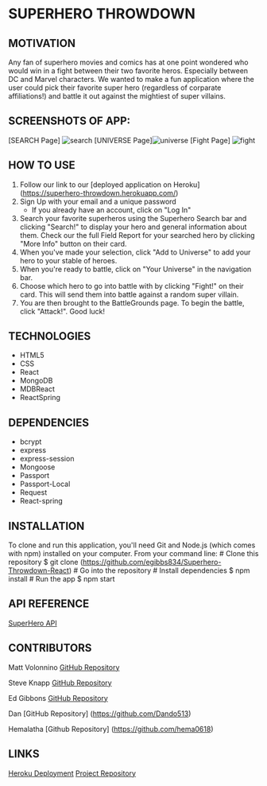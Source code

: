 # SUPERHERO THROWDOWN
## MOTIVATION
Any fan of superhero movies and comics has at one point wondered who would win in a fight between their two favorite heros. Especially between DC and Marvel characters. We wanted to make a fun application where the user could pick their favorite super hero (regardless of corparate affiliations!) and battle it out against the mightiest of super villains.
## SCREENSHOTS OF APP:
[SEARCH Page] ![search](https://user-images.githubusercontent.com/67700843/95050212-24243080-06b9-11eb-9f07-24c50a26150e.PNG)
[UNIVERSE Page]![universe](https://user-images.githubusercontent.com/67700843/95050316-52a20b80-06b9-11eb-9b16-7a9bcaad1c75.PNG)
[Fight Page] ![fight](https://user-images.githubusercontent.com/67700843/95050504-a90f4a00-06b9-11eb-9c9b-24280a9437ff.PNG)
## HOW TO USE
1. Follow our link to our [deployed application on Heroku] (https://superhero-throwdown.herokuapp.com/)
1. Sign Up with your email and a unique password
   - If you already have an account, click on "Log In"
1. Search your favorite superheros using the Superhero Search bar and clicking "Search!" to display your hero and general information about them. Check our the full Field Report for your searched hero by clicking "More Info" button on their card.  
1. When you've made your selection, click "Add to Universe" to add your hero to your stable of heroes.
1. When you're ready to battle, click on "Your Universe" in the navigation bar.
1. Choose which hero to go into battle with by clicking "Fight!" on their card. This will send them into battle against a random super villain.
1. You are then brought to the BattleGrounds page. To begin the battle, click "Attack!". Good luck!
## TECHNOLOGIES
- HTML5
- CSS
- React
- MongoDB
- MDBReact
- ReactSpring
## DEPENDENCIES
- bcrypt
- express
- express-session
- Mongoose
- Passport
- Passport-Local
- Request
- React-spring
## INSTALLATION
To clone and run this application, you'll need Git and Node.js (which comes with npm) installed on your computer. From your command line:
    # Clone this repository
    $ git clone  (https://github.com/egibbs834/Superhero-Throwdown-React)
    # Go into the repository
    # Install dependencies
    $ npm install
    # Run the app
    $ npm start
## API REFERENCE
[SuperHero API](https://www.superheroapi.com/)

## CONTRIBUTORS

Matt Volonnino [GitHub Repository](https://github.com/mvolonnino) 

Steve Knapp [GitHub Repository](https://github.com/Stovencrantz)  

Ed Gibbons [GitHub Repository](https://github.com/egibbs834)

Dan        [GitHub Repository] (https://github.com/Dando513)

Hemalatha  [Github Repository] (https://github.com/hema0618)
## LINKS
[Heroku Deployment](https://superhero-throwdown.herokuapp.com/)
[Project Repository](https://github.com/egibbs834/Superhero-Throwdown-React)